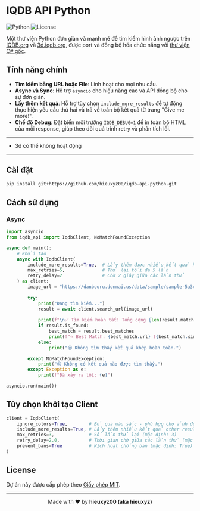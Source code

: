 # IQDB API Python

![Python](https://img.shields.io/badge/python-3.8+-blue.svg)
![License](https://img.shields.io/badge/license-MIT-green.svg)

Một thư viện Python đơn giản và mạnh mẽ để tìm kiếm hình ảnh ngược trên [IQDB.org](https://iqdb.org) và [3d.iqdb.org](https://3d.iqdb.org), được port và đồng bộ hóa chức năng với [thư viện C# gốc](https://github.com/ImoutoChan/IqdbApi).

## Tính năng chính

- **Tìm kiếm bằng URL hoặc File**: Linh hoạt cho mọi nhu cầu.
- **Async và Sync**: Hỗ trợ `asyncio` cho hiệu năng cao và API đồng bộ cho sự đơn giản.
- **Lấy thêm kết quả**: Hỗ trợ tùy chọn `include_more_results` để tự động thực hiện yêu cầu thứ hai và trả về toàn bộ kết quả từ trang "Give me more!".
- **Chế độ Debug**: Đặt biến môi trường `IQDB_DEBUG=1` để in toàn bộ HTML của mỗi response, giúp theo dõi quá trình retry và phân tích lỗi.
---
- 3d có thể không hoạt động
---

## Cài đặt

```bash
pip install git+https://github.com/hieuxyz00/iqdb-api-python.git
```

## Cách sử dụng

### Async

```python
import asyncio
from iqdb_api import IqdbClient, NoMatchFoundException

async def main():
    # Khởi tạo
    async with IqdbClient(
        include_more_results=True,  # Lấy thêm được nhiều kết quả hơn nhưng thường độ tương đồng thấp do là other results - khi bật nó sẽ có thể chờ lâu hơn vì cần 2 requests
        max_retries=5,              # Thử lại tối đa 5 lần
        retry_delay=2               # Chờ 2 giây giữa các lần thử
    ) as client:
        image_url = "https://danbooru.donmai.us/data/sample/sample-5a3c6f1c4424684a3c10a4594c21b38e.jpg"
        
        try:
            print("Đang tìm kiếm...")
            result = await client.search_url(image_url)
            
            print(f"\n✅ Tìm kiếm hoàn tất! Tổng cộng {len(result.matches)} kết quả.")
            if result.is_found:
                best_match = result.best_matches
                print(f"⭐️ Best Match: {best_match.url} ({best_match.similarity}%)")
            else:
                print("😔 Không tìm thấy kết quả khớp hoàn toàn.")

        except NoMatchFoundException:
            print("😔 Không có kết quả nào được tìm thấy.")
        except Exception as e:
            print(f"Đã xảy ra lỗi: {e}")

asyncio.run(main())
```

## Tùy chọn khởi tạo Client
```python
client = IqdbClient(
    ignore_colors=True,        # Bỏ qua màu sắc - phù hợp cho ảnh đen trắng
    include_more_results=True, # Lấy thêm nhiều kết quả other results hơn
    max_retries=3,             # Số lần thử lại (mặc định: 3)
    retry_delay=2.0,           # Thời gian chờ giữa các lần thử (mặc định: 2.0s)
    prevent_bans=True          # Kích hoạt chống ban (mặc định: True)
)
```

## License
Dự án này được cấp phép theo [Giấy phép MIT](LICENSE).

---

<div align="center">
Made with ❤️ by <strong>hieuxyz00 (aka hieuxyz)</strong>
</div>